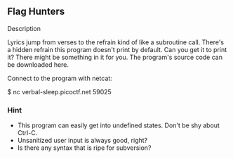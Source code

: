 ## Flag Hunters 

Description

Lyrics jump from verses to the refrain kind of like a subroutine call. There's a hidden refrain this program doesn't print by default. Can you get it to print it? There might be something in it for you.
The program's source code can be downloaded here.

Connect to the program with netcat:

$ nc verbal-sleep.picoctf.net 59025


### Hint
- This program can easily get into undefined states. Don't be shy about Ctrl-C.
- Unsanitized user input is always good, right?
- Is there any syntax that is ripe for subversion?
